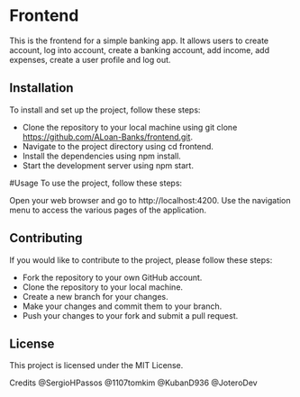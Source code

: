 # Frontend
This is the frontend for a simple banking app. It allows users to create account, log into account, create a banking account, add income, add expenses, create a user profile and log out. 

## Installation
To install and set up the project, follow these steps:

- Clone the repository to your local machine using git clone https://github.com/ALoan-Banks/frontend.git.
- Navigate to the project directory using cd frontend.
- Install the dependencies using npm install.
- Start the development server using npm start.

#Usage
To use the project, follow these steps:

Open your web browser and go to http://localhost:4200.
Use the navigation menu to access the various pages of the application.

## Contributing
If you would like to contribute to the project, please follow these steps:

- Fork the repository to your own GitHub account.
- Clone the repository to your local machine.
- Create a new branch for your changes.
- Make your changes and commit them to your branch.
- Push your changes to your fork and submit a pull request.

## License
This project is licensed under the MIT License.

Credits
@SergioHPassos
@1107tomkim
@KubanD936
@JoteroDev
